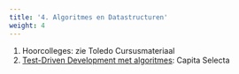 ```yaml
---
title: '4. Algoritmes en Datastructuren'
weight: 4
---
```


1. Hoorcolleges: zie Toledo Cursusmateriaal
2. [Test-Driven Development met algoritmes](/tdd/capita): Capita Selecta
